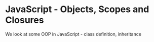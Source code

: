 # JavaScript - Objects, Scopes and Closures

We look at some OOP in JavaScript - class definition, inheritance
